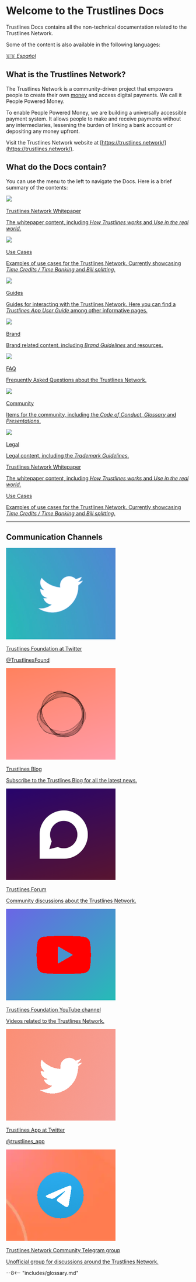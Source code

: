 # Welcome to the Trustlines Docs

Trustlines Docs contains all the non-technical documentation related to the Trustlines Network.

Some of the content is also available in the following languages:

[:es: _Español_](index.es.md)

## What is the Trustlines Network?

The Trustlines Network is a community-driven project that empowers people to create their own [money](https://www.investopedia.com/terms/m/money.asp#:~:text=Money%20is%20an%20economic%20unit,transactional%20purposes%20in%20an%20economy.&text=Money%20originates%20in%20the%20form,as%20a%20medium%20of%20exchange.) and access digital payments. We call it People Powered Money.

To enable People Powered Money, we are building a universally accessible payment system. It allows people to make and receive payments without any intermediaries, lessening the burden of linking a bank account or depositing any money upfront.

Visit the Trustlines Network website at [https://trustlines.network/](https://trustlines.network/).

## What do the Docs contain?

You can use the menu to the left to navigate the Docs. Here is a brief summary of the contents:

<div class="index_cards_row">
  <div class="index_cards">
    <a href="resources/wp_content/abstract">
      <div class="index_card_img"><img src="assets/images/trustlines_network.avif" /></div>
      <div class="index_card_text">
        <p class="card_title">Trustlines Network Whitepaper</p>
        <p>The whitepaper content, including <i>How Trustlines works</i> and <i>Use in the real world</i>.</p>
      </div>
    </a>
  </div>

  <div class="index_cards">
    <a href="resources/wp_content/abstract">
      <div class="index_card_img"><img src="assets/images/trustlines_network.avif" /></div>
      <div class="index_card_text">
        <p class="card_title">Use Cases</p>
        <p>Examples of use cases for the Trustlines Network. Currently showcasing <i>Time Credits / Time Banking</i> and <i>Bill splitting</i>.</p>
      </div>
    </a>
  </div>

  <div class="index_cards">
    <a href="resources/wp_content/abstract">
      <div class="index_card_img"><img src="assets/images/trustlines_network.avif" /></div>
      <div class="index_card_text">
        <p class="card_title">Guides</p>
        <p>Guides for interacting with the Trustlines Network. Here you can find a <i>Trustlines App User Guide</i> among other informative pages.</p>
      </div>
    </a>
  </div>
</div>

<div class="index_cards_row">
  <div class="index_cards">
    <a href="resources/wp_content/abstract">
      <div class="index_card_img"><img src="assets/images/trustlines_network.avif" /></div>
      <div class="index_card_text">
        <p class="card_title">Brand</p>
        <p>Brand related content, including <i>Brand Guidelines</i> and resources.</p>
      </div>
    </a>
  </div>

  <div class="index_cards">
    <a href="resources/wp_content/abstract">
      <div class="index_card_img"><img src="assets/images/trustlines_network.avif" /></div>
      <div class="index_card_text">
        <p class="card_title">FAQ</p>
        <p>Frequently Asked Questions about the Trustlines Network.</p>
      </div>
    </a>
  </div>

  <div class="index_cards">
    <a href="resources/wp_content/abstract">
      <div class="index_card_img"><img src="assets/images/trustlines_network.avif" /></div>
      <div class="index_card_text">
        <p class="card_title">Community</p>
        <p>Items for the community, including the <i>Code of Conduct</i>, <i>Glossary</i> and <i>Presentations</i>.</p>
      </div>
    </a>
  </div>
</div>

<div class="index_cards_row">
  <div class="index_cards">
    <a href="resources/wp_content/abstract">
      <div class="index_card_img"><img src="assets/images/trustlines_network.avif" /></div>
      <div class="index_card_text">
        <p class="card_title">Legal</p>
        <p>Legal content, including the <i>Trademark Guidelines</i>.</p>
      </div>
    </a>
  </div>
</div>

<div class="mobile_cards admonition quote">
  <a href="resources/wp_content/abstract">
    <p class="card_title">Trustlines Network Whitepaper</p>
    <p>The whitepaper content, including <i>How Trustlines works</i> and <i>Use in the real world</i>.</p>
  </a>
</div>

<div class="mobile_cards admonition quote">
  <a href="resources/wp_content/abstract">
    <p class="card_title">Use Cases</p>
    <p>Examples of use cases for the Trustlines Network. Currently showcasing <i>Time Credits / Time Banking</i> and <i>Bill splitting</i>.</p>
  </a>
</div>

___

## Communication Channels

<div class="index_cards_row">
  <div class="index_cards">
    <a href="https://twitter.com/TrustlinesFound" target="_blank">
      <div class="index_card_img"><img src="assets/images/tf_twitter_card.png" /></div>
      <div class="index_card_text">
        <p class="card_title">Trustlines Foundation at Twitter</p>
        <p>@TrustlinesFound</p>
      </div>
    </a>
  </div>

  <div class="index_cards">
    <a href="resources/wp_content/abstract">
      <div class="index_card_img"><img src="assets/images/tl_blog_card.png" /></div>
      <div class="index_card_text">
        <p class="card_title">Trustlines Blog</p>
        <p>Subscribe to the Trustlines Blog for all the latest news.</p>
      </div>
    </a>
  </div>

  <div class="index_cards">
    <a href="resources/wp_content/abstract">
      <div class="index_card_img"><img src="assets/images/tl_forum_card.png" /></div>
      <div class="index_card_text">
        <p class="card_title">Trustlines Forum</p>
        <p>Community discussions about the Trustlines Network.</p>
      </div>
    </a>
  </div>
</div>

<div class="index_cards_row">
  <div class="index_cards">
    <a href="https://twitter.com/TrustlinesFound" target="_blank">
      <div class="index_card_img"><img src="assets/images/tf_youtube_card.png" /></div>
      <div class="index_card_text">
        <p class="card_title">Trustlines Foundation YouTube channel</p>
        <p>Videos related to the Trustlines Network.</p>
      </div>
    </a>
  </div>

  <div class="index_cards">
    <a href="resources/wp_content/abstract">
      <div class="index_card_img"><img src="assets/images/tla_twitter_card.png" /></div>
      <div class="index_card_text">
        <p class="card_title">Trustlines App at Twitter</p>
        <p>@trustlines_app</p>
      </div>
    </a>
  </div>

  <div class="index_cards">
    <a href="resources/wp_content/abstract">
      <div class="index_card_img"><img src="assets/images/tl_telegram_card.png" /></div>
      <div class="index_card_text">
        <p class="card_title">Trustlines Network Community Telegram group</p>
        <p>Unofficial group for discussions around the Trustlines Network.</p>
      </div>
    </a>
  </div>
</div>

--8<-- "includes/glossary.md"
